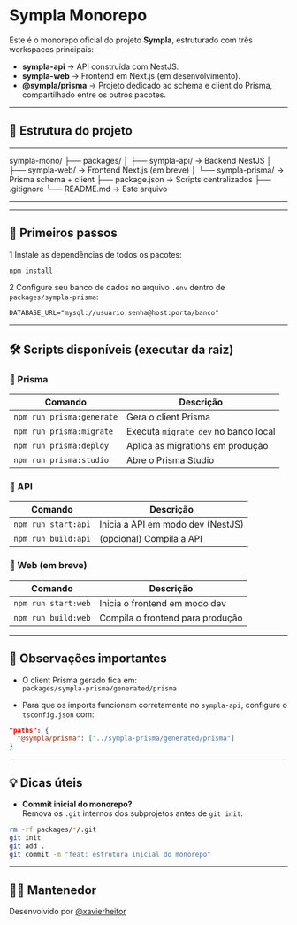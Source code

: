 # Sympla Monorepo

Este é o monorepo oficial do projeto **Sympla**, estruturado com três workspaces principais:

- **sympla-api** → API construída com NestJS.
- **sympla-web** → Frontend em Next.js (em desenvolvimento).
- **@sympla/prisma** → Projeto dedicado ao schema e client do Prisma, compartilhado entre os outros pacotes.

---

## 📁 Estrutura do projeto

---

sympla-mono/
├── packages/
│ ├── sympla-api/ → Backend NestJS
│ ├── sympla-web/ → Frontend Next.js (em breve)
│ └── sympla-prisma/ → Prisma schema + client
├── package.json → Scripts centralizados
├── .gitignore
└── README.md → Este arquivo

---

---

## 🚀 Primeiros passos

1 Instale as dependências de todos os pacotes:

```bash
npm install
```

2 Configure seu banco de dados no arquivo `.env` dentro de `packages/sympla-prisma`:

```env
DATABASE_URL="mysql://usuario:senha@host:porta/banco"
```

---

## 🛠️ Scripts disponíveis (executar da raiz)

### 🔁 Prisma

| Comando                   | Descrição                            |
| ------------------------- | ------------------------------------ |
| `npm run prisma:generate` | Gera o client Prisma                 |
| `npm run prisma:migrate`  | Executa `migrate dev` no banco local |
| `npm run prisma:deploy`   | Aplica as migrations em produção     |
| `npm run prisma:studio`   | Abre o Prisma Studio                 |

### 🚧 API

| Comando             | Descrição                         |
| ------------------- | --------------------------------- |
| `npm run start:api` | Inicia a API em modo dev (NestJS) |
| `npm run build:api` | (opcional) Compila a API          |

### 🧪 Web (em breve)

| Comando             | Descrição                        |
| ------------------- | -------------------------------- |
| `npm run start:web` | Inicia o frontend em modo dev    |
| `npm run build:web` | Compila o frontend para produção |

---

## 📌 Observações importantes

- O client Prisma gerado fica em:  
  `packages/sympla-prisma/generated/prisma`

- Para que os imports funcionem corretamente no `sympla-api`, configure o `tsconfig.json` com:

```json
"paths": {
  "@sympla/prisma": ["../sympla-prisma/generated/prisma"]
}
```

---

## 💡 Dicas úteis

- **Commit inicial do monorepo?**  
  Remova os `.git` internos dos subprojetos antes de `git init`.

```bash
rm -rf packages/*/.git
git init
git add .
git commit -m "feat: estrutura inicial do monorepo"
```

---

## 🧙‍♂️ Mantenedor

Desenvolvido por [@xavierheitor](https://github.com/xavierheitor)
